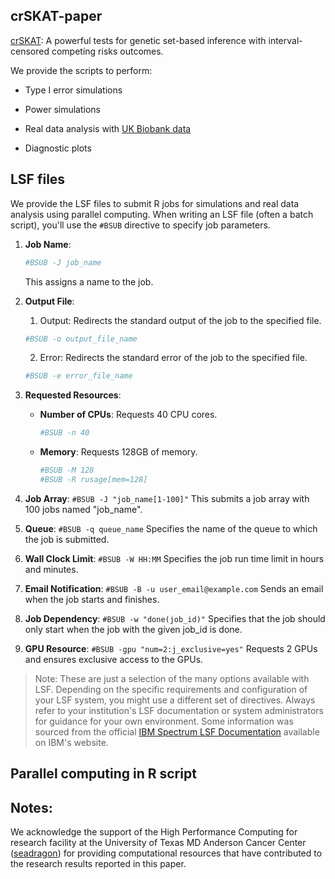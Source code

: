 ## crSKAT-paper

[crSKAT](https://github.com/zhichaoxu04/crSKAT): A powerful tests for genetic set-based inference with interval-censored competing risks outcomes.

We provide the scripts to perform:

- Type I error simulations

- Power simulations

- Real data analysis with [UK Biobank data](https://www.ukbiobank.ac.uk)

- Diagnostic plots


## LSF files
We provide the LSF files to submit R jobs for simulations and real data analysis using parallel computing. 
When writing an LSF file (often a batch script), you'll use the `#BSUB` directive to specify job parameters.

1. **Job Name**:
   ```bash
   #BSUB -J job_name
   ```
   This assigns a name to the job.

1. **Output File**:
   1. Output: Redirects the standard output of the job to the specified file.
   ```bash
   #BSUB -o output_file_name
   ```
   2. Error: Redirects the standard error of the job to the specified file.
   ```bash
   #BSUB -e error_file_name
   ```

1. **Requested Resources**:
   - **Number of CPUs**: Requests 40 CPU cores.
     ```bash
     #BSUB -n 40
     ```
   - **Memory**: Requests 128GB of memory.
     ```bash
     #BSUB -M 128
     #BSUB -R rusage[mem=128]
     ```
6. **Job Array**:
   `#BSUB -J "job_name[1-100]"`
   This submits a job array with 100 jobs named "job_name".

7. **Queue**:
   `#BSUB -q queue_name`
   Specifies the name of the queue to which the job is submitted.

8. **Wall Clock Limit**:
   `#BSUB -W HH:MM`
   Specifies the job run time limit in hours and minutes.

9. **Email Notification**:
   `#BSUB -B -u user_email@example.com`
   Sends an email when the job starts and finishes.

10. **Job Dependency**:
    `#BSUB -w "done(job_id)"`
    Specifies that the job should only start when the job with the given job_id is done.

11. **GPU Resource**:
    `#BSUB -gpu "num=2:j_exclusive=yes"`
    Requests 2 GPUs and ensures exclusive access to the GPUs.


> Note: These are just a selection of the many options available with LSF. Depending on the specific requirements and configuration of your LSF system, you might use a different set of directives. Always refer to your institution's LSF documentation or system administrators for guidance for your own environment.
> Some information was sourced from the official [IBM Spectrum LSF Documentation](https://www.ibm.com/docs/en/spectrum-lsf/10.1.0) available on IBM's website.

## Parallel computing in R script

## Notes:

We acknowledge the support of the High Performance Computing for research facility at the University of Texas MD Anderson Cancer Center ([seadragon](https://fuc.readthedocs.io/en/latest/seadragon.html)) for providing computational resources that have contributed to the research results reported in this paper.

